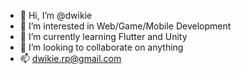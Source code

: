 - 👋 Hi, I’m @dwikie
- 👀 I’m interested in Web/Game/Mobile Development
- 🌱 I’m currently learning Flutter and Unity
- 💞️ I’m looking to collaborate on anything
- 📫 dwikie.rp@gmail.com
